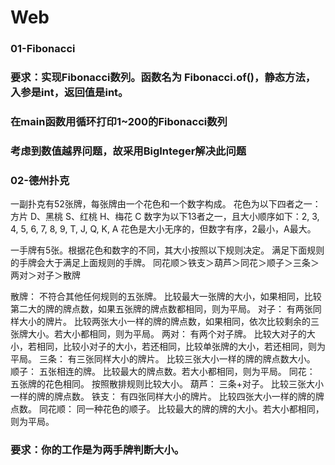 # Web

### 01-Fibonacci
### 要求：实现Fibonacci数列。函数名为 Fibonacci.of()，静态方法，入参是int，返回值是int。
### 在main函数用循环打印1~200的Fibonacci数列
### 考虑到数值越界问题，故采用BigInteger解决此问题

### 02-德州扑克
  一副扑克有52张牌，每张牌由一个花色和一个数字构成。
  花色为以下四者之一：方片 D、黑桃 S、红桃 H、梅花 C
  数字为以下13者之一，且大小顺序如下：2, 3, 4, 5, 6, 7, 8, 9, T, J, Q, K, A
  花色是大小无序的，但数字有序，2最小，A最大。

  一手牌有5张。根据花色和数字的不同，其大小按照以下规则决定。
  满足下面规则的手牌会大于满足上面规则的手牌。
  同花顺＞铁支＞葫芦＞同花＞顺子＞三条＞两对＞对子＞散牌

  散牌：
  不符合其他任何规则的五张牌。 比较最大一张牌的大小，如果相同，比较第二大的牌的牌点数，如果五张牌的牌点数都相同，则为平局。
  对子：
  有两张同样大小的牌片。 比较两张大小一样的牌的牌点数，如果相同，依次比较剩余的三张牌大小。若大小都相同，则为平局。
  两对：
  有两个对子牌。 比较大对子的大小，若相同，比较小对子的大小，若还相同，比较单张牌的大小，若还相同，则为平局。
  三条：
  有三张同样大小的牌片。 比较三张大小一样的牌的牌点数大小。
  顺子：
  五张相连的牌。 比较最大的牌点数。若大小都相同，则为平局。
  同花：
  五张牌的花色相同。 按照散排规则比较大小。
  葫芦：
  三条+对子。 比较三张大小一样的牌的牌点数。
  铁支：
  有四张同样大小的牌片。 比较四张大小一样的牌的牌点数。
  同花顺：
  同一种花色的顺子。 比较最大的牌的牌的大小。若大小都相同，则为平局。
### 要求：你的工作是为两手牌判断大小。
